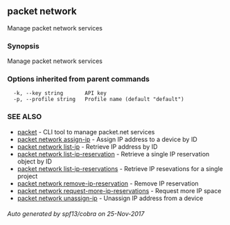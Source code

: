 ## packet network

Manage packet network services

### Synopsis


Manage packet network services

### Options inherited from parent commands

```
  -k, --key string       API key
  -p, --profile string   Profile name (default "default")
```

### SEE ALSO
* [packet](packet.md)	 - CLI tool to manage packet.net services
* [packet network assign-ip](packet_network_assign-ip.md)	 - Assign IP address to a device by ID
* [packet network list-ip](packet_network_list-ip.md)	 - Retrieve IP address by ID
* [packet network list-ip-reservation](packet_network_list-ip-reservation.md)	 - Retrieve a single IP reservation object by ID
* [packet network list-ip-reservations](packet_network_list-ip-reservations.md)	 - Retrieve IP resevations for a single project
* [packet network remove-ip-reservation](packet_network_remove-ip-reservation.md)	 - Remove IP reservation
* [packet network request-more-ip-reservations](packet_network_request-more-ip-reservations.md)	 - Request more IP space
* [packet network unassign-ip](packet_network_unassign-ip.md)	 - Unassign IP address from a device

###### Auto generated by spf13/cobra on 25-Nov-2017
